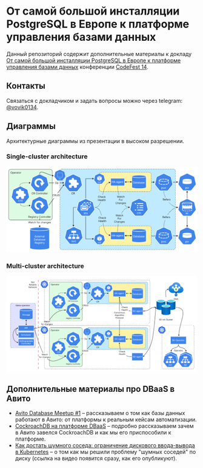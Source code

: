 # От самой большой инсталляции PostgreSQL в Европе к платформе управления базами данных

Данный репозиторий содержит дополнительные материалы к докладу
[От самой большой инсталляции PostgreSQL в Европе
к платформе управления базами данных](https://14.codefest.ru/lecture/2775)
конференции [CodeFest 14](https://14.codefest.ru/).

## Контакты

Связаться с докладчиком и задать вопросы можно через telegram: [@vovik0134](https://telegram.dog/vovik0134).

## Диаграммы

Архитектурные диаграммы из презентации в высоком разрешении.

### Single-cluster architecture

![](./img/single-cluster-architecture.png)

### Multi-cluster architecture

![](./img/multi-cluster-architecture.png)

## Дополнительные материалы про DBaaS в Авито

- [Avito Database Meetup #1](https://www.youtube.com/watch?v=BDUgi_ov5pM&list=PLknJ4Vr6efQF0_RIfj8UwXC_RAHDlsPBK) –
рассказываем о том как базы данных работают в Авито: от платформы к реальным кейсам автоматизации.
- [CockroachDB на платформе DBaaS](https://www.youtube.com/watch?v=lF5kB7p6nQY) –
подробно рассказываем зачем в Авито завелся CockroachDB и как мы его приспособили к платформе.
- [Как достать шумного соседа: ограничение дискового ввода-вывода в Kubernetes](https://phdays.com/speakers/page/1/?talk-id=715) –
о том как мы решили проблему "шумных соседей" по диску (ссылка на видео появится сразу, как его опубликуют).